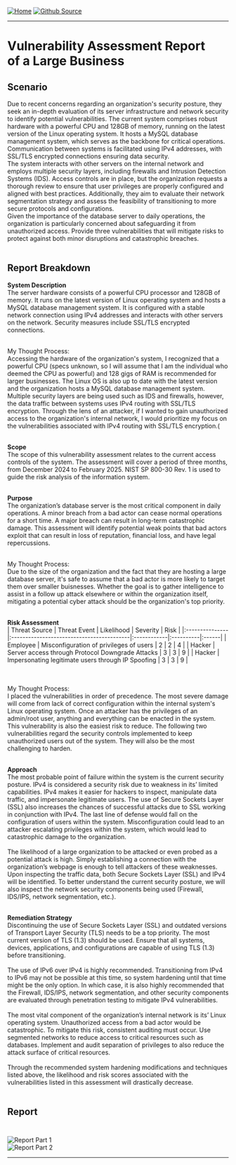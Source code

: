 <div style="display: inline-block;">
  <a href="https://breachopen.github.io/Chas-Riley/">
    <img src="https://img.shields.io/badge/Home-3ba0e6" alt="Home">
  </a>
</div>

<div style="display: inline-block;">
  <a href="https://github.com/BreachOpen/Chas-Riley/" target="_blank">
    <img src="https://img.shields.io/badge/Github_Source-3ba0e6" alt="Github Source">
  </a>
</div>

---

# Vulnerability Assessment Report<br />of a Large Business

## Scenario
Due to recent concerns regarding an organization's security posture, they seek an in-depth evaluation of its server infrastructure and network security to identify potential vulnerabilities. The current system comprises robust hardware with a powerful CPU and 128GB of memory, running on the latest version of the Linux operating system. It hosts a MySQL database management system, which serves as the backbone for critical operations. Communication between systems is facilitated using IPv4 addresses, with SSL/TLS encrypted connections ensuring data security.<br />
The system interacts with other servers on the internal network and employs multiple security layers, including firewalls and Intrusion Detection Systems (IDS). Access controls are in place, but the organization requests a thorough review to ensure that user privileges are properly configured and aligned with best practices. Additionally, they aim to evaluate their network segmentation strategy and assess the feasibility of transitioning to more secure protocols and configurations.<br />
Given the importance of the database server to daily operations, the organization is particularly concerned about safeguarding it from unauthorized access. Provide three vulnerabilities that will mitigate risks to protect against both minor disruptions and catastrophic breaches.<br /><br />

## Report Breakdown <br />

**System Description**<br />
The server hardware consists of a powerful CPU processor and 128GB of memory. It runs on the latest version of Linux operating system and hosts a MySQL database management system. It is configured with a stable network connection using IPv4 addresses and interacts with other servers on the network. Security measures include SSL/TLS encrypted connections.<br /><br />

My Thought Process:<br />
Accessing the hardware of the organization's system, I recognized that a powerful CPU (specs unknown, so I will assume that I am the individual who deemed the CPU as powerful) and 128 gigs of RAM is recommended for larger businesses. The Linux OS is also up to date with the latest version and the organization hosts a MySQL database management system. Multiple security layers are being used such as IDS and firewalls, however, the data traffic between systems uses IPv4 routing with SSL/TLS encryption. Through the lens of an attacker, if I wanted to gain unauthorized access to the organization's internal network, I would prioritize my focus on the vulnerabilities associated with IPv4 routing with SSL/TLS encryption.(<br /><br />

**Scope**<br />
The scope of this vulnerability assessment relates to the current access controls of the system. The assessment will cover a period of three months, from December 2024 to February 2025. NIST SP 800-30 Rev. 1 is used to guide the risk analysis of the information system.<br /><br />

**Purpose**<br />
The organization’s database server is the most critical component in daily operations. A minor breach from a bad actor can cease normal operations for a short time. A major breach can result in long-term catastrophic damage. This assessment will identify potential weak points that bad actors exploit that can result in loss of reputation, financial loss, and have legal repercussions.<br /><br />

My Thought Process:<br />
Due to the size of the organization and the fact that they are hosting a large database server, it's safe to assume that a bad actor is more likely to target them over smaller buisnesses. Whether the goal is to gather intelligence to assist in a follow up attack elsewhere or within the organization itself, mitigating a potential cyber attack should be the organization's top priority.<br /><br />

**Risk Assessment**<br />
| Threat Source | Threat Event                             | Likelihood | Severity | Risk |
|:---------------|:------------------------------------------|:------------|:----------|:------|
| Employee      | Misconfiguration of privileges of users | 2          | 2        | 4    |
| Hacker        | Server access through Protocol Downgrade Attacks | 3          | 3        | 9    |
| Hacker        | Impersonating legitimate users through IP Spoofing | 3          | 3        | 9    |

<br /><br />
My Thought Process:<br />
I placed the vulnerabilities in order of precedence. The most severe damage will come from lack of correct configuration within the internal system's Linux operating system. Once an attacker has the privileges of an admin/root user, anything and everything can be enacted in the system. This vulnerability is also the easiest risk to reduce. The following two vulnerabilities regard the security controls implemented to keep unauthorized users out of the system. They will also be the most challenging to harden.<br /><br />

**Approach**<br />
The most probable point of failure within the system is the current security posture. IPv4 is considered a security risk due to weakness in its’ limited capabilities. IPv4 makes it easier for hackers to inspect, manipulate data traffic, and impersonate legitimate users. The use of Secure Sockets Layer (SSL) also increases the chances of successful attacks due to SSL working in conjunction with IPv4. The last line of defense would fall on the configuration of users within the system. Misconfiguration could lead to an attacker escalating privileges within the system, which would lead to catastrophic damage to the organization.<br /><br />
The likelihood of a large organization to be attacked or even probed as a potential attack is high. Simply establishing a connection with the organization’s webpage is enough to tell attackers of these weaknesses. Upon inspecting the traffic data, both Secure Sockets Layer (SSL) and IPv4 will be identified. To better understand the current security posture, we will also inspect the network security components being used (Firewall, IDS/IPS, network segmentation, etc.).<br /><br />

**Remediation Strategy**<br />
Discontinuing the use of Secure Sockets Layer (SSL) and outdated versions of Transport Layer Security (TLS) needs to be a top priority. The most current version of TLS (1.3) should be used. Ensure that all systems, devices, applications, and configurations are capable of using TLS (1.3) before transitioning. <br /> <br />
The use of IPv6 over IPv4 is highly recommended. Transitioning from IPv4 to IPv6 may not be possible at this time, so system hardening until that time might be the only option. In which case, it is also highly recommended that the Firewall, IDS/IPS, network segmentation, and other security components are evaluated through penetration testing to mitigate IPv4 vulnerabilities. <br /> <br />
The most vital component of the organization’s internal network is its’ Linux operating system. Unauthorized access from a bad actor would be catastrophic. To mitigate this risk, consistent auditing must occur. Use segmented networks to reduce access to critical resources such as databases. Implement and audit separation of privileges to also reduce the attack surface of critical resources. <br /> <br />
Through the recommended system hardening modifications and techniques listed above, the likelihood and risk scores associated with the vulnerabilities listed in this assessment will drastically decrease. <br /> <br />

## Report <br /><br />

![Report Part 1](../../assets/img/network/var/1.png)<br />
![Report Part 2](../../assets/img/network/var/2.png)<br />

--- 
